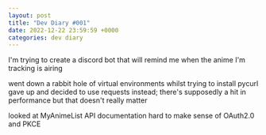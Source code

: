 ```yaml
---
layout: post
title: "Dev Diary #001"
date: 2022-12-22 23:59:59 +0000
categories: dev diary
---
```

I'm trying to create a discord bot that will remind me when the anime I'm tracking is airing

went down a rabbit hole of virtual environments whilst trying to install pycurl
gave up and decided to use requests instead; there's supposedly a hit in performance but that doesn't really matter

looked at MyAnimeList API documentation
hard to make sense of OAuth2.0 and PKCE